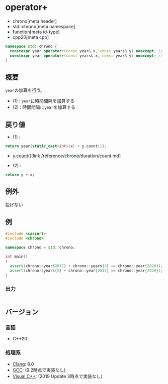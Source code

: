 # operator+
* chrono[meta header]
* std::chrono[meta namespace]
* function[meta id-type]
* cpp20[meta cpp]

```cpp
namespace std::chrono {
  constexpr year operator+(const year& x, const years& y) noexcept; // (1) C++20
  constexpr year operator+(const years& x, const year& y) noexcept; // (2) C++20
}
```

## 概要
`year`の加算を行う。

- (1) : `year`に時間間隔を加算する
- (2) : 時間間隔に`year`を加算する


## 戻り値
- (1) :

```cpp
return year{static_cast<int>(x) + y.count()};
```
* y.count()[link /reference/chrono/duration/count.md]


- (2) :

```cpp
return y + x;
```


## 例外
投げない


## 例
```cpp example
#include <cassert>
#include <chrono>

namespace chrono = std::chrono;

int main()
{
  assert(chrono::year{2017} + chrono::years{3} == chrono::year{2020});
  assert(chrono::years{3} + chrono::year{2017} == chrono::year{2020});
}
```

### 出力
```
```

## バージョン
### 言語
- C++20

### 処理系
- [Clang](/implementation.md#clang): 8.0
- [GCC](/implementation.md#gcc): (9.2時点で実装なし)
- [Visual C++](/implementation.md#visual_cpp): (2019 Update 3時点で実装なし)
